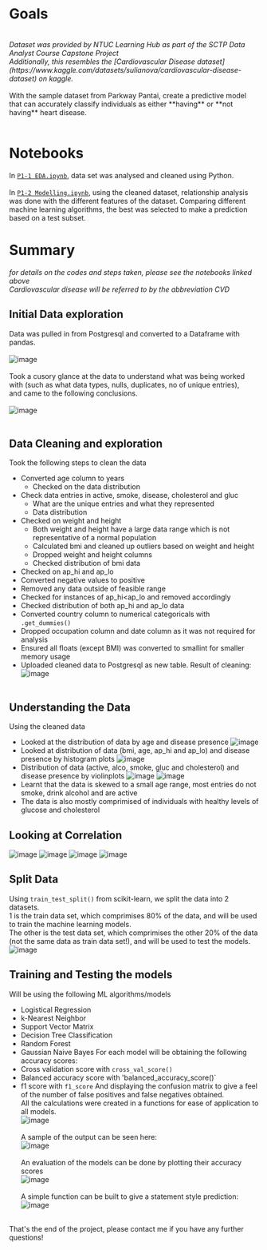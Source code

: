 # Goals
<br>
<em>Dataset was provided by NTUC Learning Hub as part of the SCTP Data Analyst Course Capstone Project<br>
Additionally, this resembles the [Cardiovascular Disease dataset](https://www.kaggle.com/datasets/sulianova/cardiovascular-disease-dataset) on kaggle.</em>
<br><br>
With the sample dataset from Parkway Pantai, create a predictive model that can accurately classify individuals as either **having** or **not having** heart disease.<br><br>

# Notebooks
In [`P1-1 EDA.ipynb`](https://raw.githubusercontent.com/aaysl/portfolio_ay/main/Project%201%20CVD%20Prediction/P1-1%20EDA.ipynb), data set was analysed and cleaned using Python.
<br><br>
In [`P1-2 Modelling.ipynb`](https://raw.githubusercontent.com/aaysl/portfolio_ay/main/Project%201%20CVD%20Prediction/P1-2%20Modelling.ipynb), using the cleaned dataset, relationship analysis was done with the different features of the dataset. Comparing different machine learning algorithms, the best was selected to make a prediction based on a test subset.

# Summary
*for details on the codes and steps taken, please see the notebooks linked above*<br>
*Cardiovascular disease will be referred to by the abbreviation CVD*
## Initial Data exploration
Data was pulled in from Postgresql and converted to a Dataframe with pandas.<br><br>
![image](https://github.com/aaysl/portfolio_ay/assets/149126592/4411c112-b23e-4219-acb8-4ef5847cfb28)<br><br>
Took a cusory glance at the data to understand what was being worked with (such as what data types, nulls, duplicates, no of unique entries), <br>
and came to the following conclusions.<br><br>
![image](https://github.com/aaysl/portfolio_ay/assets/149126592/3ceee1ff-8a0f-4322-ad0b-b1d277690181)<br><br>
## Data Cleaning and exploration
Took the following steps to clean the data
- Converted age column to years
  - Checked on the data distribution
- Check data entries in active, smoke, disease, cholesterol and gluc
  - What are the unique entries and what they represented
  - Data distribution
- Checked on weight and height
  - Both weight and height have a large data range which is not representative of a normal population
  - Calculated bmi and cleaned up outliers based on weight and height
  - Dropped weight and height columns
  - Checked distribution of bmi data
-  Checked on ap_hi and ap_lo
  -  Converted negative values to positive
  -  Removed any data outside of feasible range
  -  Checked for instances of ap_hi<ap_lo and removed accordingly
  -  Checked distribution of both ap_hi and ap_lo data
- Converted country column to numerical categoricals with `.get_dummies()`
- Dropped occupation column and date column as it was not required for analysis
- Ensured all floats (except BMI) was converted to smallint for smaller memory usage
- Uploaded cleaned data to Postgresql as new table.
Result of cleaning:<br>
![image](https://github.com/aaysl/portfolio_ay/assets/149126592/4f7761f9-3ad6-45ca-ae3f-b3f0256baeb4)<br><br>
## Understanding the Data
Using the cleaned data
- Looked at the distribution of data by age and disease presence
![image](https://github.com/aaysl/portfolio_ay/assets/149126592/980916d5-e580-4d8f-8b40-16fa43e75972)
- Looked at distribution of data (bmi, age, ap_hi and ap_lo) and disease presence by histogram plots
![image](https://github.com/aaysl/portfolio_ay/assets/149126592/0ab8de79-9e4f-4d02-983d-607523ba65ff)
- Distribution of data (active, alco, smoke, gluc and cholesterol) and disease presence by violinplots
![image](https://github.com/aaysl/portfolio_ay/assets/149126592/e9b7c57c-839d-4a46-81da-f2419eedd5ef)
![image](https://github.com/aaysl/portfolio_ay/assets/149126592/37a52e02-ba53-4977-941c-c4610611dee1)
- Learnt that the data is skewed to a small age range, most entries do not smoke, drink alcohol and are active
- The data is also mostly comprimised of individuals with healthy levels of glucose and cholesterol
## Looking at Correlation
![image](https://github.com/aaysl/portfolio_ay/assets/149126592/6572a908-33fe-4e18-b570-efd61c4aee66)
![image](https://github.com/aaysl/portfolio_ay/assets/149126592/cb4bcad4-ce5f-405c-8a3b-6edf0fdec323)
![image](https://github.com/aaysl/portfolio_ay/assets/149126592/47f850a5-6637-45c5-8b57-ea8647bc05ac)
![image](https://github.com/aaysl/portfolio_ay/assets/149126592/5b336063-44e7-4abe-a58a-98f36a4576c3)
## Split Data
Using `train_test_split()` from scikit-learn, we split the data into 2 datasets.<br>
1 is the train data set, which comprimises 80% of the data, and will be used to train the machine learning models.<br>
The other is the test data set, which comprimises the other 20% of the data (not the same data as train data set!), and will be used to test the models.<br>
![image](https://github.com/aaysl/portfolio_ay/assets/149126592/4e333e0f-2b84-40e4-bcc8-8927184cb390)
## Training and Testing the models
Will be using the following ML algorithms/models
- Logistical Regression
- k-Nearest Neighbor
- Support Vector Matrix
- Decision Tree Classification
- Random Forest
- Gaussian Naive Bayes
For each model will be obtaining the following accuracy scores:
- Cross validation score with `cross_val_score()`
- Balanced accuracy score with 'balanced_accuracy_score()`
- f1 score with `f1_score`
And displaying the confusion matrix to give a feel of the number of false positives and false negatives obtained.<br>
All the calculations were created in a functions for ease of application to all models.<br>
![image](https://github.com/aaysl/portfolio_ay/assets/149126592/aaae1d94-1e1f-4604-9261-1ad8fe9705e9)<br><br>
A sample of the output can be seen here:<br>
![image](https://github.com/aaysl/portfolio_ay/assets/149126592/ad9cd1aa-875d-4865-8077-ae1f2dc04075)<br><br>
An evaluation of the models can be done by plotting their accuracy scores<br>
![image](https://github.com/aaysl/portfolio_ay/assets/149126592/ccdfa25f-23bb-4e27-8c09-31b67a2e2d2e)<br><br>
A simple function can be built to give a statement style prediction:<br>
![image](https://github.com/aaysl/portfolio_ay/assets/149126592/9bd98c7a-3b54-46e0-9bce-5d5334366a69)<br><br>

That's the end of the project, please contact me if you have any further questions!










